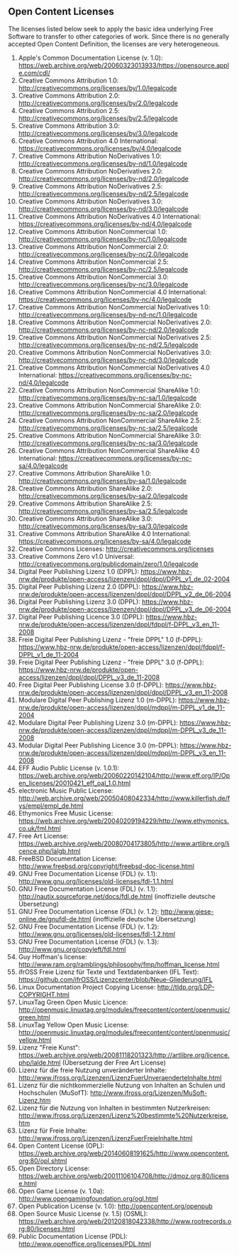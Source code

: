 ## Open Content Licenses

The licenses listed below seek to apply the basic idea underlying Free Software to transfer to other categories of work. Since there is no generally accepted Open Content Definition, the licenses are very heterogeneous.

1. Apple's Common Documentation License (v. 1.0): https://web.archive.org/web/20060323013933/https://opensource.apple.com/cdl/
1. Creative Commons Attribution 1.0: http://creativecommons.org/licenses/by/1.0/legalcode
1. Creative Commons Attribution 2.0: http://creativecommons.org/licenses/by/2.0/legalcode
1. Creative Commons Attribution 2.5: http://creativecommons.org/licenses/by/2.5/legalcode
1. Creative Commons Attribution 3.0: http://creativecommons.org/licenses/by/3.0/legalcode
1. Creative Commons Attribution 4.0 International: https://creativecommons.org/licenses/by/4.0/legalcode
1. Creative Commons Attribution NoDerivatives 1.0: http://creativecommons.org/licenses/by-nd/1.0/legalcode
1. Creative Commons Attribution NoDerivatives 2.0: http://creativecommons.org/licenses/by-nd/2.0/legalcode
1. Creative Commons Attribution NoDerivatives 2.5: http://creativecommons.org/licenses/by-nd/2.5/legalcode
1. Creative Commons Attribution NoDerivatives 3.0: http://creativecommons.org/licenses/by-nd/3.0/legalcode
1. Creative Commons Attribution NoDerivatives 4.0 International: https://creativecommons.org/licenses/by-nd/4.0/legalcode
1. Creative Commons Attribution NonCommercial 1.0: http://creativecommons.org/licenses/by-nc/1.0/legalcode
1. Creative Commons Attribution NonCommercial 2.0: http://creativecommons.org/licenses/by-nc/2.0/legalcode
1. Creative Commons Attribution NonCommercial 2.5: http://creativecommons.org/licenses/by-nc/2.5/legalcode
1. Creative Commons Attribution NonCommercial 3.0: http://creativecommons.org/licenses/by-nc/3.0/legalcode
1. Creative Commons Attribution NonCommercial 4.0 International: https://creativecommons.org/licenses/by-nc/4.0/legalcode
1. Creative Commons Attribution NonCommercial NoDerivatives 1.0: http://creativecommons.org/licenses/by-nd-nc/1.0/legalcode
1. Creative Commons Attribution NonCommercial NoDerivatives 2.0: http://creativecommons.org/licenses/by-nc-nd/2.0/legalcode
1. Creative Commons Attribution NonCommercial NoDerivatives 2.5: http://creativecommons.org/licenses/by-nc-nd/2.5/legalcode
1. Creative Commons Attribution NonCommercial NoDerivatives 3.0: http://creativecommons.org/licenses/by-nc-nd/3.0/legalcode
1. Creative Commons Attribution NonCommercial NoDerivatives 4.0 International: https://creativecommons.org/licenses/by-nc-nd/4.0/legalcode
1. Creative Commons Attribution NonCommercial ShareAlike 1.0: http://creativecommons.org/licenses/by-nc-sa/1.0/legalcode
1. Creative Commons Attribution NonCommercial ShareAlike 2.0: http://creativecommons.org/licenses/by-nc-sa/2.0/legalcode
1. Creative Commons Attribution NonCommercial ShareAlike 2.5: http://creativecommons.org/licenses/by-nc-sa/2.5/legalcode
1. Creative Commons Attribution NonCommercial ShareAlike 3.0: http://creativecommons.org/licenses/by-nc-sa/3.0/legalcode
1. Creative Commons Attribution NonCommercial ShareAlike 4.0 International: https://creativecommons.org/licenses/by-nc-sa/4.0/legalcode
1. Creative Commons Attribution ShareAlike 1.0: http://creativecommons.org/licenses/by-sa/1.0/legalcode
1. Creative Commons Attribution ShareAlike 2.0: http://creativecommons.org/licenses/by-sa/2.0/legalcode
1. Creative Commons Attribution ShareAlike 2.5: http://creativecommons.org/licenses/by-sa/2.5/legalcode
1. Creative Commons Attribution ShareAlike 3.0: http://creativecommons.org/licenses/by-sa/3.0/legalcode
1. Creative Commons Attribution ShareAlike 4.0 International: https://creativecommons.org/licenses/by-sa/4.0/legalcode
1. Creative Commons Licenses: http://creativecommons.org/licenses
1. Creative Commons Zero v1.0 Universal: http://creativecommons.org/publicdomain/zero/1.0/legalcode
1. Digital Peer Publishing Lizenz 1.0 (DPPL): https://www.hbz-nrw.de/produkte/open-access/lizenzen/dppl/dppl/DPPL_v1_de_02-2004
1. Digital Peer Publishing Lizenz 2.0 (DPPL): https://www.hbz-nrw.de/produkte/open-access/lizenzen/dppl/dppl/DPPL_v2_de_06-2004
1. Digital Peer Publishing Lizenz 3.0 (DPPL): https://www.hbz-nrw.de/produkte/open-access/lizenzen/dppl/dppl/DPPL_v3_de_06-2004
1. Digital Peer Publishing Licence 3.0 (DPPL): https://www.hbz-nrw.de/produkte/open-access/lizenzen/dppl/fdppl/f-DPPL_v3_en_11-2008 
1. Freie Digital Peer Publishing Lizenz - "freie DPPL" 1.0 (f-DPPL): https://www.hbz-nrw.de/produkte/open-access/lizenzen/dppl/fdppl/f-DPPL_v1_de_11-2004
1. Freie Digital Peer Publishing Lizenz - "freie DPPL" 3.0 (f-DPPL): https://www.hbz-nrw.de/produkte/open-access/lizenzen/dppl/dppl/DPPL_v3_de_11-2008
1. Free Digital Peer Publishing License 3.0 (f-DPPL): https://www.hbz-nrw.de/produkte/open-access/lizenzen/dppl/dppl/DPPL_v3_en_11-2008
1. Modulare Digital Peer Publishing Lizenz 1.0 (m-DPPL): https://www.hbz-nrw.de/produkte/open-access/lizenzen/dppl/mdppl/m-DPPL_v1_de_11-2004
1. Modulare Digital Peer Publishing Lizenz 3.0 (m-DPPL): https://www.hbz-nrw.de/produkte/open-access/lizenzen/dppl/mdppl/m-DPPL_v3_de_11-2008
1. Modular Digital Peer Publishing Licence 3.0 (m-DPPL): https://www.hbz-nrw.de/produkte/open-access/lizenzen/dppl/mdppl/m-DPPL_v3_en_11-2008
1. EFF Audio Public License (v. 1.0.1): https://web.archive.org/web/20060220142104/http://www.eff.org/IP/Open_licenses/20010421_eff_oal_1.0.html
1. electronic Music Public License: http://web.archive.org/web/20050408042334/http://www.killerfish.de/fys/empl/empl_de.html
1. Ethymonics Free Music License: https://web.archive.org/web/20040209194229/http://www.ethymonics.co.uk/fml.html
1. Free Art License: https://web.archive.org/web/20080704173805/http://www.artlibre.org/licence.php/lalgb.html
1. FreeBSD Documentation License: http://www.freebsd.org/copyright/freebsd-doc-license.html
1. GNU Free Documentation License (FDL) (v. 1.1): http://www.gnu.org/licenses/old-licenses/fdl-1.1.html
1. GNU Free Documentation License (FDL) (v. 1.1): http://nautix.sourceforge.net/docs/fdl.de.html (inoffizielle deutsche Übersetzung)
1. GNU Free Documentation License (FDL) (v. 1.2): http://www.giese-online.de/gnufdl-de.html (inoffizielle deutsche Übersetzung)
1. GNU Free Documentation License (FDL) (v. 1.2): http://www.gnu.org/licenses/old-licenses/fdl-1.2.html
1. GNU Free Documentation License (FDL) (v. 1.3): http://www.gnu.org/copyleft/fdl.html
1. Guy Hoffman's license: http://www.ram.org/ramblings/philosophy/fmp/hoffman_license.html
1. ifrOSS Freie Lizenz für Texte und Textdatenbanken (IFL Text): https://github.com/ifrOSS/Lizenzcenter/blob/Neue-Gliederung/IFL
1. Linux Documentation Project Copying License: http://tldp.org/LDP-COPYRIGHT.html
1. LinuxTag Green Open Music Licence: http://openmusic.linuxtag.org/modules/freecontent/content/openmusic/green.html
1. LinuxTag Yellow Open Music License: http://openmusic.linuxtag.org/modules/freecontent/content/openmusic/yellow.html
1. Lizenz "Freie Kunst": https://web.archive.org/web/20081118201323/http://artlibre.org/licence.php/lalde.html (Übersetzung der Free Art License)
1. Lizenz für die freie Nutzung unveränderter Inhalte: http://www.ifross.org/Lizenzen/LizenzFuerUnveraenderteInhalte.html
1. Lizenz für die nichtkommerzielle Nutzung von Inhalten an Schulen und Hochschulen (MuSofT): http://www.ifross.org/Lizenzen/MuSoft-Lizenz.htm
1. Lizenz für die Nutzung von Inhalten in bestimmten Nutzerkreisen: http://www.ifross.org/Lizenzen/Lizenz%20bestimmte%20Nutzerkreise.htm
1. Lizenz für Freie Inhalte: http://www.ifross.org/Lizenzen/LizenzFuerFreieInhalte.html
1. Open Content License (OPL): https://web.archive.org/web/20140608191625/http://www.opencontent.org:80/opl.shtml
1. Open Directory License: https://web.archive.org/web/20011106104708/http://dmoz.org:80/license.html
1. Open Game License (v. 1.0a): http://www.opengamingfoundation.org/ogl.html
1. Open Publication License (v. 1.0): http://opencontent.org/openpub
1. Open Source Music License (v. 1.5) (OSML): https://web.archive.org/web/20120818042338/http://www.rootrecords.org:80/licenses.html
1. Public Documentation License (PDL): http://www.openoffice.org/licenses/PDL.html
